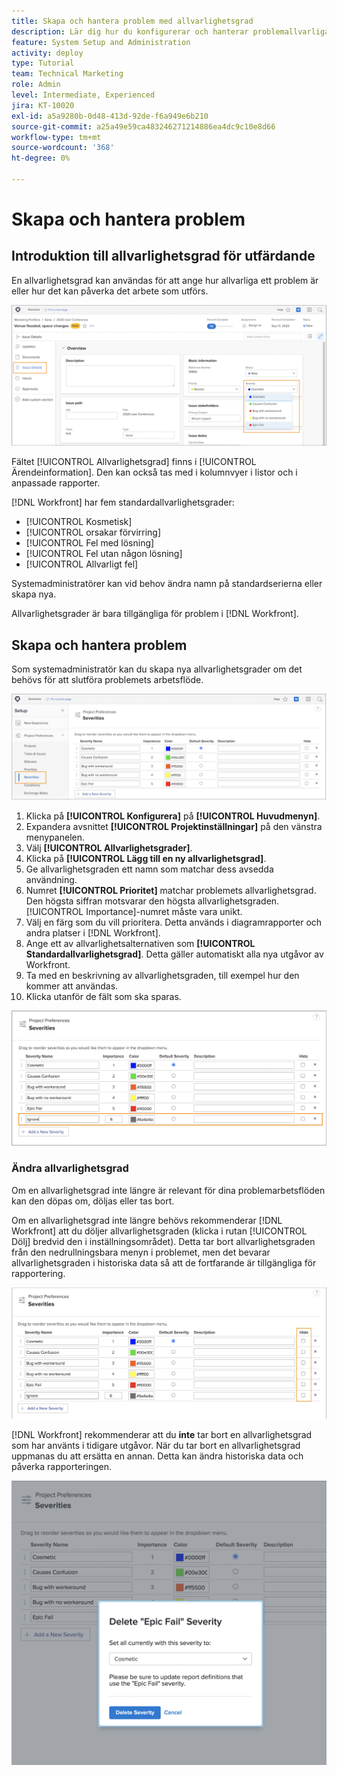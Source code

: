 ```yaml
---
title: Skapa och hantera problem med allvarlighetsgrad
description: Lär dig hur du konfigurerar och hanterar problemallvarliga problem.
feature: System Setup and Administration
activity: deploy
type: Tutorial
team: Technical Marketing
role: Admin
level: Intermediate, Experienced
jira: KT-10020
exl-id: a5a9280b-0d48-413d-92de-f6a949e6b210
source-git-commit: a25a49e59ca483246271214886ea4dc9c10e8d66
workflow-type: tm+mt
source-wordcount: '368'
ht-degree: 0%

---
```


# Skapa och hantera problem

## Introduktion till allvarlighetsgrad för utfärdande

En allvarlighetsgrad kan användas för att ange hur allvarliga ett problem är eller hur det kan påverka det arbete som utförs.

![[!UICONTROL Allvarlighetsgrad] i fönstret [!UICONTROL Ärendeinformation]](assets/admin-fund-severity-issue-details.png)

Fältet [!UICONTROL Allvarlighetsgrad] finns i [!UICONTROL Ärendeinformation]. Den kan också tas med i kolumnvyer i listor och i anpassade rapporter.

[!DNL Workfront] har fem standardallvarlighetsgrader:

* [!UICONTROL Kosmetisk]
* [!UICONTROL orsakar förvirring]
* [!UICONTROL Fel med lösning]
* [!UICONTROL Fel utan någon lösning]
* [!UICONTROL Allvarligt fel]

Systemadministratörer kan vid behov ändra namn på standardserierna eller skapa nya.

Allvarlighetsgrader är bara tillgängliga för problem i [!DNL Workfront].

## Skapa och hantera problem

Som systemadministratör kan du skapa nya allvarlighetsgrader om det behövs för att slutföra problemets arbetsflöde.

![[!UICONTROL Allvarlighetsgrader] på sidan [!UICONTROL Inställningar]](assets/admin-fund-severity-section.png)

1. Klicka på **[!UICONTROL Konfigurera]** på **[!UICONTROL Huvudmenyn]**.
1. Expandera avsnittet **[!UICONTROL Projektinställningar]** på den vänstra menypanelen.
1. Välj **[!UICONTROL Allvarlighetsgrader]**.
1. Klicka på **[!UICONTROL Lägg till en ny allvarlighetsgrad]**.
1. Ge allvarlighetsgraden ett namn som matchar dess avsedda användning.
1. Numret **[!UICONTROL Prioritet]** matchar problemets allvarlighetsgrad. Den högsta siffran motsvarar den högsta allvarlighetsgraden. [!UICONTROL Importance]-numret måste vara unikt.
1. Välj en färg som du vill prioritera. Detta används i diagramrapporter och andra platser i [!DNL Workfront].
1. Ange ett av allvarlighetsalternativen som **[!UICONTROL Standardallvarlighetsgrad]**. Detta gäller automatiskt alla nya utgåvor av Workfront.
1. Ta med en beskrivning av allvarlighetsgraden, till exempel hur den kommer att användas.
1. Klicka utanför de fält som ska sparas.

![[!UICONTROL Allvarlighetsgrader] lista](assets/admin-fund-severity-new.png)

### Ändra allvarlighetsgrad

Om en allvarlighetsgrad inte längre är relevant för dina problemarbetsflöden kan den döpas om, döljas eller tas bort.

Om en allvarlighetsgrad inte längre behövs rekommenderar [!DNL Workfront] att du döljer allvarlighetsgraden (klicka i rutan [!UICONTROL Dölj] bredvid den i inställningsområdet). Detta tar bort allvarlighetsgraden från den nedrullningsbara menyn i problemet, men det bevarar allvarlighetsgraden i historiska data så att de fortfarande är tillgängliga för rapportering.

![[!UICONTROL Dölj] kolumn markerad på sidan [!UICONTROL Allvarlighetsgrader] i [!UICONTROL Inställningar]](assets/admin-fund-severity-hide.png)

[!DNL Workfront] rekommenderar att du **inte** tar bort en allvarlighetsgrad som har använts i tidigare utgåvor. När du tar bort en allvarlighetsgrad uppmanas du att ersätta en annan. Detta kan ändra historiska data och påverka rapporteringen.

![Ta bort allvarlighetsfönstret](assets/admin-fund-severity-delete.png)

<!---
learn more URLs
Create and customize issue severities
Update issue severity
--->
